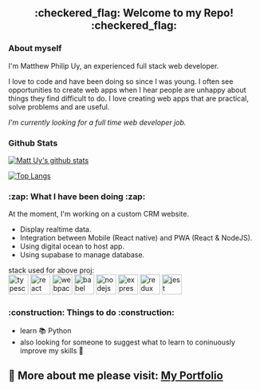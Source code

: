 <h2 align="center">:checkered_flag: Welcome to my Repo! :checkered_flag:</h2>

<h3 > About myself </h3>

I'm Matthew Philip Uy, an experienced full stack web developer.

I love to code and have been doing so since I was young. I often see opportunities to create web apps when I hear people are unhappy about things they find difficult to do. I love creating web apps that are practical, solve problems and are useful.

_I'm currently looking for a full time web developer job._

<h3 > Github Stats </h3>

[![Matt Uy's github stats](https://github-readme-stats.vercel.app/api?username=malyz01&show_icons=true&theme=merko&count_private=true)](https://github.com/malyz01)

[![Top Langs](https://github-readme-stats.vercel.app/api/top-langs/?username=malyz01&langs_count=8&layout=compact&theme=merko)](https://github.com/malyz01)

<h3 > :zap: What I have been doing :zap: </h3>

At the moment, I'm working on a custom CRM website. 
- Display realtime data.
- Integration between Mobile (React native) and PWA (React & NodeJS).
- Using digital ocean to host app.
- Using supabase to manage database.

stack used for above proj:
<br />
<img  alt="typescript" width="40px" src="https://res.cloudinary.com/malyz/image/upload/v1604544269/web%20tech%20images/typescript.png" />
<img  alt="react" width="40px" src="https://res.cloudinary.com/malyz/image/upload/v1604544261/web%20tech%20images/react.png" />
<img  alt="webpack" width="40px" src="https://res.cloudinary.com/malyz/image/upload/v1604544261/web%20tech%20images/webpack.png" />
<img  alt="babel" width="40px" src="https://res.cloudinary.com/malyz/image/upload/v1604544262/web%20tech%20images/babel.png" />
<img  alt="nodejs" width="40px" src="https://res.cloudinary.com/malyz/image/upload/v1604544261/web%20tech%20images/node.png" />
<img  alt="express" width="40px" src="https://res.cloudinary.com/malyz/image/upload/v1604544262/web%20tech%20images/express.png" />
<img  alt="redux" width="40px" src="https://res.cloudinary.com/malyz/image/upload/v1604544261/web%20tech%20images/redux.png" />
<img  alt="jest" width="40px" src="https://res.cloudinary.com/malyz/image/upload/v1604544262/web%20tech%20images/jest.png" />

<h3 > :construction: Things to do :construction: </h3>

 - learn :books: Python
 - also looking for someone to suggest what to learn to coninuously improve my skills :rocket:

## :pencil: More about me please visit: [My Portfolio](https://portfolio.malyz.com/)
